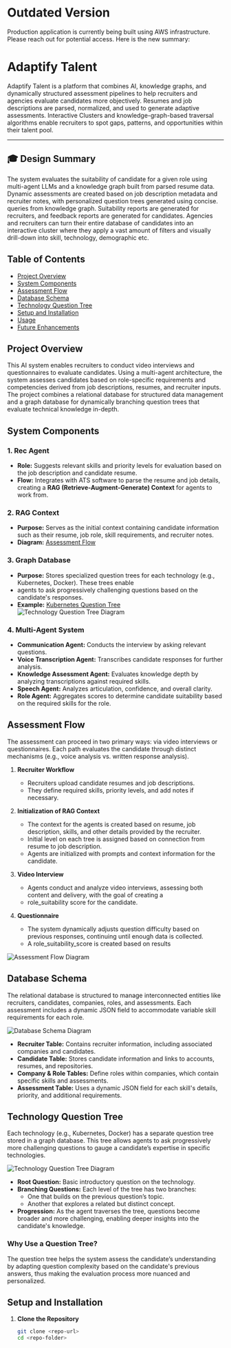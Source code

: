 # Outdated Version <br>
Production application is currently being built using AWS infrastructure. Please reach out for potential access. Here is the new summary: <br>


# Adaptify Talent

Adaptify Talent is a platform that combines AI, knowledge graphs, and dynamically structured assessment 
pipelines to help recruiters and agencies evaluate candidates more objectively. Resumes and job 
descriptions are parsed, normalized, and used to generate adaptive assessments. Interactive Clusters
and knowledge-graph-based traversal algorithms enable recruiters to spot gaps, patterns, and 
opportunities within their talent pool.

---

## 🎓 Design Summary

The system evaluates the suitability of candidate for a given role using multi-agent LLMs and a 
knowledge graph built from parsed resume data. Dynamic assessments are created based on job 
description metadata and recruiter notes, with personalized question trees generated using concise. 
queries from knowledge graph. Suitability reports are generated for recruiters, and feedback reports
are generated for candidates. Agencies and recruiters can turn their entire database of candidates 
into an interactive cluster where they apply a vast amount of filters and visually drill-down into 
skill, technology, demographic etc.

## Table of Contents

- [Project Overview](#project-overview)
- [System Components](#system-components)
- [Assessment Flow](#assessment-flow)
- [Database Schema](#database-schema)
- [Technology Question Tree](#technology-question-tree)
- [Setup and Installation](#setup-and-installation)
- [Usage](#usage)
- [Future Enhancements](#future-enhancements)

## Project Overview

This AI system enables recruiters to conduct video interviews and questionnaires to evaluate candidates. Using a multi-agent architecture, the system assesses candidates based on role-specific requirements and competencies derived from job descriptions, resumes, and recruiter inputs. The project combines a relational database for structured data management and a graph database for dynamically branching question trees that evaluate technical knowledge in-depth.

## System Components

### 1. Rec Agent
- **Role:** Suggests relevant skills and priority levels for evaluation based on the job description and candidate resume.
- **Flow:** Integrates with ATS software to parse the resume and job details, creating a **RAG (Retrieve-Augment-Generate) Context** for agents to work from.

### 2. RAG Context
- **Purpose:** Serves as the initial context containing candidate information such as their resume, job role, skill requirements, and recruiter notes.
- **Diagram:** [Assessment Flow](diagrams/assessment_flow.drawio.png)

### 3. Graph Database
- **Purpose:** Stores specialized question trees for each technology (e.g., Kubernetes, Docker). These trees enable
-  agents to ask progressively challenging questions based on the candidate's responses.
- **Example:** [Kubernetes Question Tree](diagrams/example_tree_kubernetes.drawio.png)
  ![Technology Question Tree Diagram](diagrams/graph_question_tree.drawio.png)

### 4. Multi-Agent System
- **Communication Agent:** Conducts the interview by asking relevant questions.
- **Voice Transcription Agent:** Transcribes candidate responses for further analysis.
- **Knowledge Assessment Agent:** Evaluates knowledge depth by analyzing transcriptions against required skills.
- **Speech Agent:** Analyzes articulation, confidence, and overall clarity.
- **Role Agent:** Aggregates scores to determine candidate suitability based on the required skills for the role.

## Assessment Flow

The assessment can proceed in two primary ways: via video interviews or questionnaires. Each path evaluates the candidate through distinct mechanisms (e.g., voice analysis vs. written response analysis).

1. **Recruiter Workflow**
    - Recruiters upload candidate resumes and job descriptions.
    - They define required skills, priority levels, and add notes if necessary.

2. **Initialization of RAG Context**
    - The context for the agents is created based on resume, job description, skills, and other details provided by the
 recruiter.
    - Initial level on each tree is assigned based on connection from resume to job description.
    - Agents are initialized with prompts and context information for the candidate.

3. **Video Interview**
    - Agents conduct and analyze video interviews, assessing both content and delivery, with the goal of creating a 
    - role_suitability score for the candidate.

4. **Questionnaire**
    - The system dynamically adjusts question difficulty based on previous responses, continuing until enough data 
   is collected.
    - A role_suitability_score is created based on results

![Assessment Flow Diagram](diagrams/assessment_flow.drawio.png)

## Database Schema

The relational database is structured to manage interconnected entities like recruiters, candidates, companies, roles, and assessments. Each assessment includes a dynamic JSON field to accommodate variable skill requirements for each role.

![Database Schema Diagram](diagrams/database_schema.drawio.png)

- **Recruiter Table:** Contains recruiter information, including associated companies and candidates.
- **Candidate Table:** Stores candidate information and links to accounts, resumes, and repositories.
- **Company & Role Tables:** Define roles within companies, which contain specific skills and assessments.
- **Assessment Table:** Uses a dynamic JSON field for each skill's details, priority, and additional requirements.

## Technology Question Tree

Each technology (e.g., Kubernetes, Docker) has a separate question tree stored in a graph database. This tree allows agents to ask progressively more challenging questions to gauge a candidate’s expertise in specific technologies.

![Technology Question Tree Diagram](diagrams/example_tree_kubernetes.drawio.png)

- **Root Question:** Basic introductory question on the technology.
- **Branching Questions:** Each level of the tree has two branches:
    - One that builds on the previous question’s topic.
    - Another that explores a related but distinct concept.
- **Progression:** As the agent traverses the tree, questions become broader and more challenging, enabling deeper insights into the candidate's knowledge.

### Why Use a Question Tree?

The question tree helps the system assess the candidate’s understanding by adapting question complexity based on the 
candidate's previous answers, thus making the evaluation process more nuanced and personalized.

## Setup and Installation

1. **Clone the Repository**
   ```bash
   git clone <repo-url>
   cd <repo-folder>
